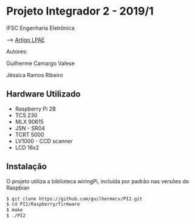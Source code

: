 # Projeto Integrador 2 - 2019/1

IFSC Engenharia Eletrônica

--> [Artigo LPAE](https://github.com/LPAE/pi2_eng_19_1/blob/master/Guilherme_Camargo_e_Jessica_Ribeiro/previa_artigo.md)



Autores:

Guilherme Camargo Valese

Jéssica Ramos Ribeiro

## Hardware Utilizado

* Raspberry Pi 2B
* TCS 230
* MLX 90615
* JSN - SR04
* TCRT 5000
* LV1000 - CCD scanner
* LCD 16x2



## Instalação

O projeto utiliza a biblioteca wiringPi, incluída por  padrão nas versões do Raspbian

```bash
$ git clone https://github.com/guilhermecv/PI2.git
$ cd PI2/Raspberry/firmware
$ make
$ ./PI2
```




